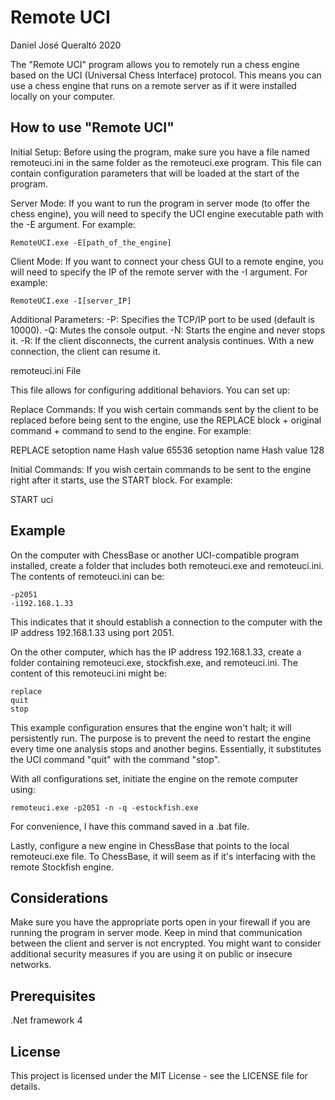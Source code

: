 # Remote UCI

Daniel José Queraltó 2020

The "Remote UCI" program allows you to remotely run a chess engine based on the UCI (Universal Chess Interface) protocol. This means you can use a chess engine that runs on a remote server as if it were installed locally on your computer.


## How to use "Remote UCI"

Initial Setup: Before using the program, make sure you have a file named remoteuci.ini in the same folder as the remoteuci.exe program. This file can contain configuration parameters that will be loaded at the start of the program.

Server Mode: If you want to run the program in server mode (to offer the chess engine), you will need to specify the UCI engine executable path with the -E argument. For example:

	RemoteUCI.exe -E[path_of_the_engine]

Client Mode: If you want to connect your chess GUI to a remote engine, you will need to specify the IP of the remote server with the -I argument. For example:

	RemoteUCI.exe -I[server_IP]


Additional Parameters:
	-P: Specifies the TCP/IP port to be used (default is 10000).
	-Q: Mutes the console output.
	-N: Starts the engine and never stops it.
	-R: If the client disconnects, the current analysis continues. With a new connection, the client can resume it.


remoteuci.ini File

This file allows for configuring additional behaviors. You can set up:

Replace Commands: If you wish certain commands sent by the client to be replaced before being sent to the engine, use the REPLACE block + original command + command to send to the engine. For example:

REPLACE
setoption name Hash value 65536
setoption name Hash value 128

Initial Commands: If you wish certain commands to be sent to the engine right after it starts, use the START block. For example:

START
uci

## Example

On the computer with ChessBase or another UCI-compatible program installed, create a folder that includes both remoteuci.exe and remoteuci.ini. The contents of remoteuci.ini can be:

	-p2051
	-i192.168.1.33

This indicates that it should establish a connection to the computer with the IP address 192.168.1.33 using port 2051.

On the other computer, which has the IP address 192.168.1.33, create a folder containing remoteuci.exe, stockfish.exe, and remoteuci.ini. The content of this remoteuci.ini might be:

	replace
	quit
	stop

This example configuration ensures that the engine won't halt; it will persistently run. The purpose is to prevent the need to restart the engine every time one analysis stops and another begins. Essentially, it substitutes the UCI command "quit" with the command "stop".

With all configurations set, initiate the engine on the remote computer using:

	remoteuci.exe -p2051 -n -q -estockfish.exe

For convenience, I have this command saved in a .bat file.

Lastly, configure a new engine in ChessBase that points to the local remoteuci.exe file. To ChessBase, it will seem as if it's interfacing with the remote Stockfish engine.

## Considerations

Make sure you have the appropriate ports open in your firewall if you are running the program in server mode.
Keep in mind that communication between the client and server is not encrypted. You might want to consider additional security measures if you are using it on public or insecure networks.


## Prerequisites

.Net framework 4

## License

This project is licensed under the MIT License - see the LICENSE file for details.

